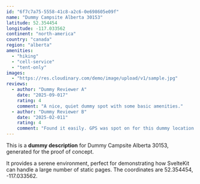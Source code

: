 ```yaml
---
id: "6f7c7a75-5558-41c8-a2c6-0e698605e09f"
name: "Dummy Campsite Alberta 30153"
latitude: 52.354454
longitude: -117.033562
continent: "north-america"
country: "canada"
region: "alberta"
amenities:
  - "hiking"
  - "cell-service"
  - "tent-only"
images:
  - "https://res.cloudinary.com/demo/image/upload/v1/sample.jpg"
reviews:
  - author: "Dummy Reviewer A"
    date: "2025-09-017"
    rating: 4
    comment: "A nice, quiet dummy spot with some basic amenities."
  - author: "Dummy Reviewer B"
    date: "2025-02-011"
    rating: 4
    comment: "Found it easily. GPS was spot on for this dummy location."
---
```


This is a **dummy description** for Dummy Campsite Alberta 30153, generated for the proof of concept.

It provides a serene environment, perfect for demonstrating how SvelteKit can handle a large number of static pages. The coordinates are 52.354454, -117.033562.
